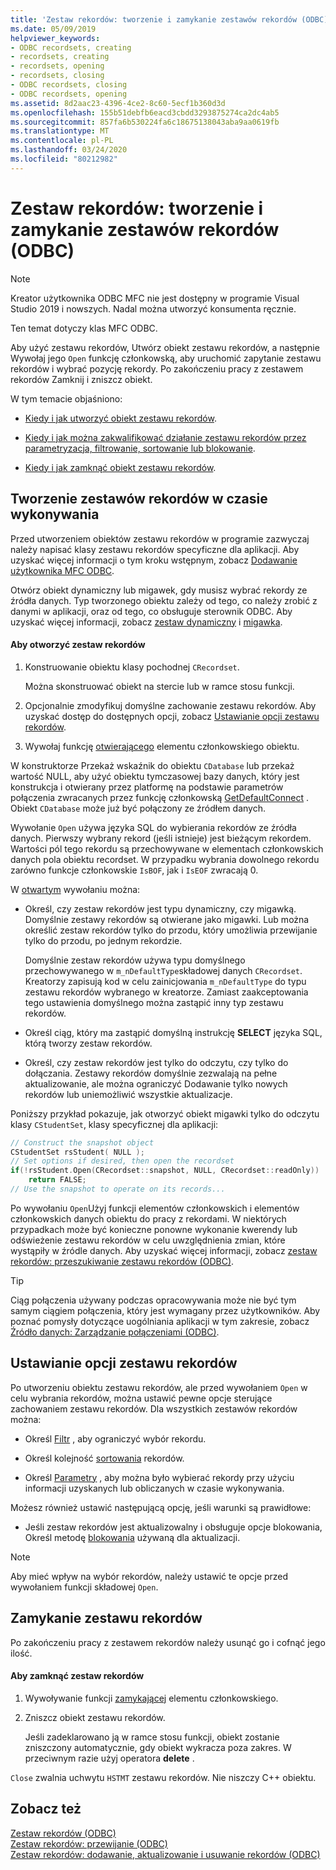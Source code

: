 ```yaml
---
title: 'Zestaw rekordów: tworzenie i zamykanie zestawów rekordów (ODBC)'
ms.date: 05/09/2019
helpviewer_keywords:
- ODBC recordsets, creating
- recordsets, creating
- recordsets, opening
- recordsets, closing
- ODBC recordsets, closing
- ODBC recordsets, opening
ms.assetid: 8d2aac23-4396-4ce2-8c60-5ecf1b360d3d
ms.openlocfilehash: 155b51debfb6eacd3cbdd3293875274ca2dc4ab5
ms.sourcegitcommit: 857fa6b530224fa6c18675138043aba9aa0619fb
ms.translationtype: MT
ms.contentlocale: pl-PL
ms.lasthandoff: 03/24/2020
ms.locfileid: "80212982"
---
```

# <a name="recordset-creating-and-closing-recordsets-odbc"></a>Zestaw rekordów: tworzenie i zamykanie zestawów rekordów (ODBC)

> [!NOTE]
> Kreator użytkownika ODBC MFC nie jest dostępny w programie Visual Studio 2019 i nowszych. Nadal można utworzyć konsumenta ręcznie.

Ten temat dotyczy klas MFC ODBC.

Aby użyć zestawu rekordów, Utwórz obiekt zestawu rekordów, a następnie Wywołaj jego `Open` funkcję członkowską, aby uruchomić zapytanie zestawu rekordów i wybrać pozycję rekordy. Po zakończeniu pracy z zestawem rekordów Zamknij i zniszcz obiekt.

W tym temacie objaśniono:

- [Kiedy i jak utworzyć obiekt zestawu rekordów](#_core_creating_recordsets_at_run_time).

- [Kiedy i jak można zakwalifikować działanie zestawu rekordów przez parametryzacja, filtrowanie, sortowanie lub blokowanie](#_core_setting_recordset_options).

- [Kiedy i jak zamknąć obiekt zestawu rekordów](#_core_closing_a_recordset).

##  <a name="creating-recordsets-at-run-time"></a><a name="_core_creating_recordsets_at_run_time"></a>Tworzenie zestawów rekordów w czasie wykonywania

Przed utworzeniem obiektów zestawu rekordów w programie zazwyczaj należy napisać klasy zestawu rekordów specyficzne dla aplikacji. Aby uzyskać więcej informacji o tym kroku wstępnym, zobacz [Dodawanie użytkownika MFC ODBC](../../mfc/reference/adding-an-mfc-odbc-consumer.md).

Otwórz obiekt dynamiczny lub migawek, gdy musisz wybrać rekordy ze źródła danych. Typ tworzonego obiektu zależy od tego, co należy zrobić z danymi w aplikacji, oraz od tego, co obsługuje sterownik ODBC. Aby uzyskać więcej informacji, zobacz [zestaw dynamiczny](../../data/odbc/dynaset.md) i [migawka](../../data/odbc/snapshot.md).

#### <a name="to-open-a-recordset"></a>Aby otworzyć zestaw rekordów

1. Konstruowanie obiektu klasy pochodnej `CRecordset`.

   Można skonstruować obiekt na stercie lub w ramce stosu funkcji.

1. Opcjonalnie zmodyfikuj domyślne zachowanie zestawu rekordów. Aby uzyskać dostęp do dostępnych opcji, zobacz [Ustawianie opcji zestawu rekordów](#_core_setting_recordset_options).

1. Wywołaj funkcję [otwierającego](../../mfc/reference/crecordset-class.md#open) elementu członkowskiego obiektu.

W konstruktorze Przekaż wskaźnik do obiektu `CDatabase` lub przekaż wartość NULL, aby użyć obiektu tymczasowej bazy danych, który jest konstrukcja i otwierany przez platformę na podstawie parametrów połączenia zwracanych przez funkcję członkowską [GetDefaultConnect](../../mfc/reference/crecordset-class.md#getdefaultconnect) . Obiekt `CDatabase` może już być połączony ze źródłem danych.

Wywołanie `Open` używa języka SQL do wybierania rekordów ze źródła danych. Pierwszy wybrany rekord (jeśli istnieje) jest bieżącym rekordem. Wartości pól tego rekordu są przechowywane w elementach członkowskich danych pola obiektu recordset. W przypadku wybrania dowolnego rekordu zarówno funkcje członkowskie `IsBOF`, jak i `IsEOF` zwracają 0.

W [otwartym](../../mfc/reference/crecordset-class.md#open) wywołaniu można:

- Określ, czy zestaw rekordów jest typu dynamiczny, czy migawką. Domyślnie zestawy rekordów są otwierane jako migawki. Lub można określić zestaw rekordów tylko do przodu, który umożliwia przewijanie tylko do przodu, po jednym rekordzie.

   Domyślnie zestaw rekordów używa typu domyślnego przechowywanego w `m_nDefaultType`składowej danych `CRecordset`. Kreatorzy zapisują kod w celu zainicjowania `m_nDefaultType` do typu zestawu rekordów wybranego w kreatorze. Zamiast zaakceptowania tego ustawienia domyślnego można zastąpić inny typ zestawu rekordów.

- Określ ciąg, który ma zastąpić domyślną instrukcję **SELECT** języka SQL, którą tworzy zestaw rekordów.

- Określ, czy zestaw rekordów jest tylko do odczytu, czy tylko do dołączania. Zestawy rekordów domyślnie zezwalają na pełne aktualizowanie, ale można ograniczyć Dodawanie tylko nowych rekordów lub uniemożliwić wszystkie aktualizacje.

Poniższy przykład pokazuje, jak otworzyć obiekt migawki tylko do odczytu klasy `CStudentSet`, klasy specyficznej dla aplikacji:

```cpp
// Construct the snapshot object
CStudentSet rsStudent( NULL );
// Set options if desired, then open the recordset
if(!rsStudent.Open(CRecordset::snapshot, NULL, CRecordset::readOnly))
    return FALSE;
// Use the snapshot to operate on its records...
```

Po wywołaniu `Open`Użyj funkcji elementów członkowskich i elementów członkowskich danych obiektu do pracy z rekordami. W niektórych przypadkach może być konieczne ponowne wykonanie kwerendy lub odświeżenie zestawu rekordów w celu uwzględnienia zmian, które wystąpiły w źródle danych. Aby uzyskać więcej informacji, zobacz [zestaw rekordów: przeszukiwanie zestawu rekordów (ODBC)](../../data/odbc/recordset-requerying-a-recordset-odbc.md).

> [!TIP]
>  Ciąg połączenia używany podczas opracowywania może nie być tym samym ciągiem połączenia, który jest wymagany przez użytkowników. Aby poznać pomysły dotyczące uogólniania aplikacji w tym zakresie, zobacz [Źródło danych: Zarządzanie połączeniami (ODBC)](../../data/odbc/data-source-managing-connections-odbc.md).

##  <a name="setting-recordset-options"></a><a name="_core_setting_recordset_options"></a>Ustawianie opcji zestawu rekordów

Po utworzeniu obiektu zestawu rekordów, ale przed wywołaniem `Open` w celu wybrania rekordów, można ustawić pewne opcje sterujące zachowaniem zestawu rekordów. Dla wszystkich zestawów rekordów można:

- Określ [Filtr](../../data/odbc/recordset-filtering-records-odbc.md) , aby ograniczyć wybór rekordu.

- Określ kolejność [sortowania](../../data/odbc/recordset-sorting-records-odbc.md) rekordów.

- Określ [Parametry](../../data/odbc/recordset-parameterizing-a-recordset-odbc.md) , aby można było wybierać rekordy przy użyciu informacji uzyskanych lub obliczanych w czasie wykonywania.

Możesz również ustawić następującą opcję, jeśli warunki są prawidłowe:

- Jeśli zestaw rekordów jest aktualizowalny i obsługuje opcje blokowania, Określ metodę [blokowania](../../data/odbc/recordset-locking-records-odbc.md) używaną dla aktualizacji.

> [!NOTE]
>  Aby mieć wpływ na wybór rekordów, należy ustawić te opcje przed wywołaniem funkcji składowej `Open`.

##  <a name="closing-a-recordset"></a><a name="_core_closing_a_recordset"></a>Zamykanie zestawu rekordów

Po zakończeniu pracy z zestawem rekordów należy usunąć go i cofnąć jego ilość.

#### <a name="to-close-a-recordset"></a>Aby zamknąć zestaw rekordów

1. Wywoływanie funkcji [zamykającej](../../mfc/reference/crecordset-class.md#close) elementu członkowskiego.

1. Zniszcz obiekt zestawu rekordów.

   Jeśli zadeklarowano ją w ramce stosu funkcji, obiekt zostanie zniszczony automatycznie, gdy obiekt wykracza poza zakres. W przeciwnym razie użyj operatora **delete** .

`Close` zwalnia uchwytu `HSTMT` zestawu rekordów. Nie niszczy C++ obiektu.

## <a name="see-also"></a>Zobacz też

[Zestaw rekordów (ODBC)](../../data/odbc/recordset-odbc.md)<br/>
[Zestaw rekordów: przewijanie (ODBC)](../../data/odbc/recordset-scrolling-odbc.md)<br/>
[Zestaw rekordów: dodawanie, aktualizowanie i usuwanie rekordów (ODBC)](../../data/odbc/recordset-adding-updating-and-deleting-records-odbc.md)
